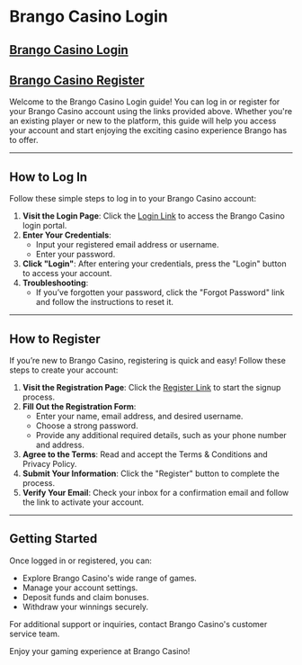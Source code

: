 # Brango Casino Login

## [Brango Casino Login](#)
## [Brango Casino Register](#)

Welcome to the Brango Casino Login guide! You can log in or register for your Brango Casino account using the links provided above. Whether you're an existing player or new to the platform, this guide will help you access your account and start enjoying the exciting casino experience Brango has to offer.

---

## How to Log In

Follow these simple steps to log in to your Brango Casino account:

1. **Visit the Login Page**: Click the [Login Link](#) to access the Brango Casino login portal.
2. **Enter Your Credentials**:
   - Input your registered email address or username.
   - Enter your password.
3. **Click "Login"**: After entering your credentials, press the "Login" button to access your account.
4. **Troubleshooting**:
   - If you’ve forgotten your password, click the "Forgot Password" link and follow the instructions to reset it.

---

## How to Register

If you’re new to Brango Casino, registering is quick and easy! Follow these steps to create your account:

1. **Visit the Registration Page**: Click the [Register Link](#) to start the signup process.
2. **Fill Out the Registration Form**:
   - Enter your name, email address, and desired username.
   - Choose a strong password.
   - Provide any additional required details, such as your phone number and address.
3. **Agree to the Terms**: Read and accept the Terms & Conditions and Privacy Policy.
4. **Submit Your Information**: Click the "Register" button to complete the process.
5. **Verify Your Email**: Check your inbox for a confirmation email and follow the link to activate your account.

---

## Getting Started

Once logged in or registered, you can:
- Explore Brango Casino's wide range of games.
- Manage your account settings.
- Deposit funds and claim bonuses.
- Withdraw your winnings securely.

For additional support or inquiries, contact Brango Casino's customer service team.

Enjoy your gaming experience at Brango Casino!
